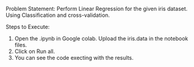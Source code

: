 Problem Statement: 
Perform Linear Regression for the given iris dataset. Using Classification and cross-validation.

Steps to Execute: 
1. Open the .ipynb in Google colab. Upload the iris.data in the notebook files. 
2. Click on Run all.
3. You can see the code execting with the results. 
